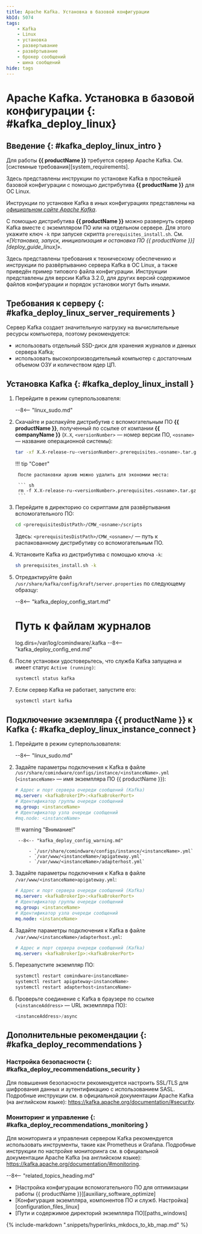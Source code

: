 ```yaml
---
title: Apache Kafka. Установка в базовой конфигурации
kbId: 5074
tags:
    - Kafka
    - Linux
    - установка
    - развертывание
    - развёртывание
    - брокер сообщений
    - шина сообщений
hide: tags
---
```


# Apache Kafka. Установка в базовой конфигурации {: #kafka_deploy_linux}

## Введение {: #kafka_deploy_linux_intro }

Для работы **{{ productName }}** требуется сервер Apache Kafka. См. [системные требования][system_requirements].

Здесь представлены инструкции по установке Kafka в простейшей базовой конфигурации с помощью дистрибутива **{{ productName }}** для ОС Linux.

Инструкции по установке Kafka в иных конфигурациях представлены на _[официальном сайте Apache Kafka](https://kafka.apache.org/quickstart)_.

С помощью дистрибутива **{{ productName }}** можно развернуть сервер Kafka вместе с экземпляром ПО или на отдельном сервере. Для этого укажите ключ `-k` при запуске скрипта `prerequisites_install.sh`. См. _«[Установка, запуск, инициализация и остановка ПО {{ productName }}][deploy_guide_linux]»_.

Здесь представлены требования к техническому обеспечению и инструкции по развёртыванию сервера Kafka в ОС Linux, а также приведён пример типового файла конфигурации. Инструкции представлены для версии Kafka 3.2.0, для других версий содержимое файлов конфигурации и порядок установки могут быть иными.

## Требования к серверу {: #kafka_deploy_linux_server_requirements }

Сервер Kafka создает значительную нагрузку на вычислительные ресурсы компьютера, поэтому рекомендуется:

- использовать отдельный SSD-диск для хранения журналов и данных сервера Kafka;
- использовать высокопроизводительный компьютер с достаточным объемом ОЗУ и количеством ядер ЦП.

## Установка Kafka {: #kafka_deploy_linux_install }

1. Перейдите в режим суперпользователя:

    --8<-- "linux_sudo.md"

2. Скачайте и распакуйте дистрибутив с вспомогательным ПО **{{ productName }}**, полученный по ссылке от компании **{{ companyName }}** (`X.X`, `<versionNumber>` — номер версии ПО, `<osname>` — название операционной системы):

    ``` sh
    tar -xf X.X-release-ru-<versionNumber>.prerequisites.<osname>.tar.gz
    ```

    !!! tip "Совет"

        После распаковки архив можно удалить для экономии места:

        ``` sh
        rm -f X.X-release-ru-<versionNumber>.prerequisites.<osname>.tar.gz
        ```

3. Перейдите в директорию со скриптами для развёртывания вспомогательного ПО:

    ``` sh
    cd <prerequisitesDistPath>/CMW_<osname>/scripts
    ```

    Здесь:  `<prerequisitesDistPath>/CMW_<osname>/` — путь к распакованному дистрибутиву со вспомогательным ПО.

4. Установите Kafka из дистрибутива с помощью ключа `-k`:

    ``` sh
    sh prerequisites_install.sh -k
    ```

5. Отредактируйте файл `/usr/share/kafka/config/kraft/server.properties` по следующему образцу:

    --8<-- "kafka_deploy_config_start.md"
    # Путь к файлам журналов
    log.dirs=/var/log/comindware/.kafka
    --8<-- "kafka_deploy_config_end.md"

6. После установки удостоверьтесь, что служба Kafka запущена и имеет статус `Active (running)`:

    ``` sh
    systemctl status kafka
    ```

7. Если сервер Kafka не работает, запустите его:

    ``` sh
    systemctl start kafka
    ```

## Подключение экземпляра {{ productName }} к Kafka {: #kafka_deploy_linux_instance_connect }

1. Перейдите в режим суперпользователя:

    --8<-- "linux_sudo.md"

2. Задайте параметры подключения к Kafka в файле `/usr/share/comindware/configs/instance/<instanceName>.yml` (`<instanceName>` — имя экземпляра ПО {{ productName }}):

    ``` yaml
    # Адрес и порт сервера очереди сообщений (Kafka)
    mq.server: <kafkaBrokerIP>:<kafkaBrokerPort>
    # Идентификатор группы очереди сообщений
    mq.group: <instanceName>
    # Идентификатор узла очереди сообщений
    #mq.node: <instanceName>
    ```

    !!! warning "Внимание!"

        --8<-- "kafka_deploy_config_warning.md"

            - `/usr/share/comindware/configs/instance/<instanceName>.yml`
            - `/var/www/<instanceName>/apigateway.yml`
            - `/var/www/<instanceName>/adapterhost.yml`

3. Задайте параметры подключения к Kafka в файле `/var/www/<instanceName>apigateway.yml`:

    ``` yaml
    # Адрес и порт сервера очереди сообщений (Kafka)
    mq.server: <kafkaBrokerIp>:<kafkaBrokerPort>
    # Идентификатор группы очереди сообщений
    mq.group: <instanceName>
    # Идентификатор узла очереди сообщений
    mq.node: <instanceName>
    ```

4. Задайте параметры подключения к Kafka в файле `/var/www/<instanceName>/adapterhost.yml`:

    ``` yaml
    # Адрес и порт сервера очереди сообщений (Kafka)
    mq.server: <kafkaBrokerIp>:<kafkaBrokerPort>
    ```

5. Перезапустите экземпляр ПО:

    ``` sh
    systemctl restart comindware<instanceName>
    systemctl restart apigateway<instanceName>
    systemctl restart adapterhost<instanceName>
    ```

6. Проверьте соединение с Kafka в браузере по ссылке (`<instanceAddress>` — URL экземпляра ПО):

    ``` powershell
    <instanceAddress>/async
    ```

<!--additional-recommendations-start-->
## Дополнительные рекомендации {: #kafka_deploy_recommendations }

### Настройка безопасности {: #kafka_deploy_recommendations_security }

Для повышения безопасности рекомендуется настроить SSL/TLS для шифрования данных и аутентификацию с использованием SASL. Подробные инструкции см. в официальной документации Apache Kafka (на английском языке): <https://kafka.apache.org/documentation/#security>.

### Мониторинг и управление {: #kafka_deploy_recommendations_monitoring }

Для мониторинга и управления сервером Kafka рекомендуется использовать инструменты, такие как Prometheus и Grafana. Подробные инструкции по настройке мониторинга см. в официальной документации Apache Kafka (на английском языке): <https://kafka.apache.org/documentation/#monitoring>.
<!--additional-recommendations-end-->

<div class="relatedTopics" markdown="block">

--8<-- "related_topics_heading.md"

- [Настройка конфигурации вспомогательного ПО для оптимизации работы {{ productName }}][auxiliary_software_optimize]
- [Конфигурация экземпляра, компонентов ПО и служб. Настройка][configuration_files_linux]
- [Пути и содержимое директорий экземпляра ПО][paths_windows]

</div>

{% include-markdown ".snippets/hyperlinks_mkdocs_to_kb_map.md" %}
